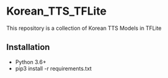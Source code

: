 # Korean_TTS_TFLite
This repository is a collection of Korean TTS Models in TFLite

## Installation
- Python 3.6+
- pip3 install -r requirements.txt

